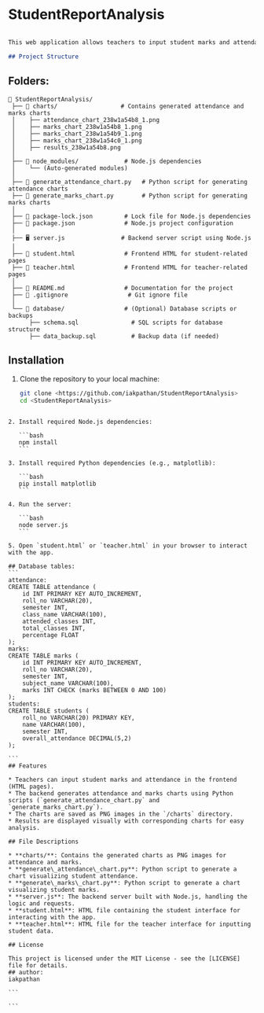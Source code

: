﻿#  StudentReportAnalysis


```markdown

This web application allows teachers to input student marks and attendance, generate corresponding charts (marks and attendance), and view results. The charts are generated using Python scripts, and the application is built using Node.js on the backend and HTML on the frontend.

## Project Structure

```
## Folders:
```
📂 StudentReportAnalysis/
 ├── 📂 charts/                  # Contains generated attendance and marks charts
 │    ├── attendance_chart_238w1a54b8_1.png
 │    ├── marks_chart_238w1a54b8_1.png
 │    ├── marks_chart_238w1a54b9_1.png
 │    ├── marks_chart_238w1a54c0_1.png
 │    ├── results_238w1a54b8.png
 │
 ├── 📂 node_modules/             # Node.js dependencies
 │    └── (Auto-generated modules)
 │
 ├── 📝 generate_attendance_chart.py   # Python script for generating attendance charts
 ├── 📝 generate_marks_chart.py        # Python script for generating marks charts
 │
 ├── 📄 package-lock.json         # Lock file for Node.js dependencies
 ├── 📄 package.json              # Node.js project configuration
 │
 ├── 🖥️ server.js                # Backend server script using Node.js
 │
 ├── 📄 student.html              # Frontend HTML for student-related pages
 ├── 📄 teacher.html              # Frontend HTML for teacher-related pages
 │
 ├── 📄 README.md                 # Documentation for the project
 ├── 📄 .gitignore                 # Git ignore file
 │
 └── 📂 database/                 # (Optional) Database scripts or backups
      ├── schema.sql               # SQL scripts for database structure
      ├── data_backup.sql          # Backup data (if needed)
````

## Installation

1. Clone the repository to your local machine:

   ```bash
   git clone <https://github.com/iakpathan/StudentReportAnalysis>
   cd <StudentReportAnalysis>
````

2. Install required Node.js dependencies:

   ```bash
   npm install
   ```

3. Install required Python dependencies (e.g., matplotlib):

   ```bash
   pip install matplotlib
   ```

4. Run the server:

   ```bash
   node server.js
   ```

5. Open `student.html` or `teacher.html` in your browser to interact with the app.

## Database tables:
```
attendance:
CREATE TABLE attendance (
    id INT PRIMARY KEY AUTO_INCREMENT,
    roll_no VARCHAR(20),
    semester INT,
    class_name VARCHAR(100),
    attended_classes INT,
    total_classes INT,
    percentage FLOAT
);
marks:
CREATE TABLE marks (
    id INT PRIMARY KEY AUTO_INCREMENT,
    roll_no VARCHAR(20),
    semester INT,
    subject_name VARCHAR(100),
    marks INT CHECK (marks BETWEEN 0 AND 100)
);
students:
CREATE TABLE students (
    roll_no VARCHAR(20) PRIMARY KEY,
    name VARCHAR(100),
    semester INT,
    overall_attendance DECIMAL(5,2)
);

```
## Features

* Teachers can input student marks and attendance in the frontend (HTML pages).
* The backend generates attendance and marks charts using Python scripts (`generate_attendance_chart.py` and `generate_marks_chart.py`).
* The charts are saved as PNG images in the `/charts` directory.
* Results are displayed visually with corresponding charts for easy analysis.

## File Descriptions

* **charts/**: Contains the generated charts as PNG images for attendance and marks.
* **generate\_attendance\_chart.py**: Python script to generate a chart visualizing student attendance.
* **generate\_marks\_chart.py**: Python script to generate a chart visualizing student marks.
* **server.js**: The backend server built with Node.js, handling the logic and requests.
* **student.html**: HTML file containing the student interface for interacting with the app.
* **teacher.html**: HTML file for the teacher interface for inputting student data.

## License

This project is licensed under the MIT License - see the [LICENSE] file for details.
## author:
iakpathan

```

```
